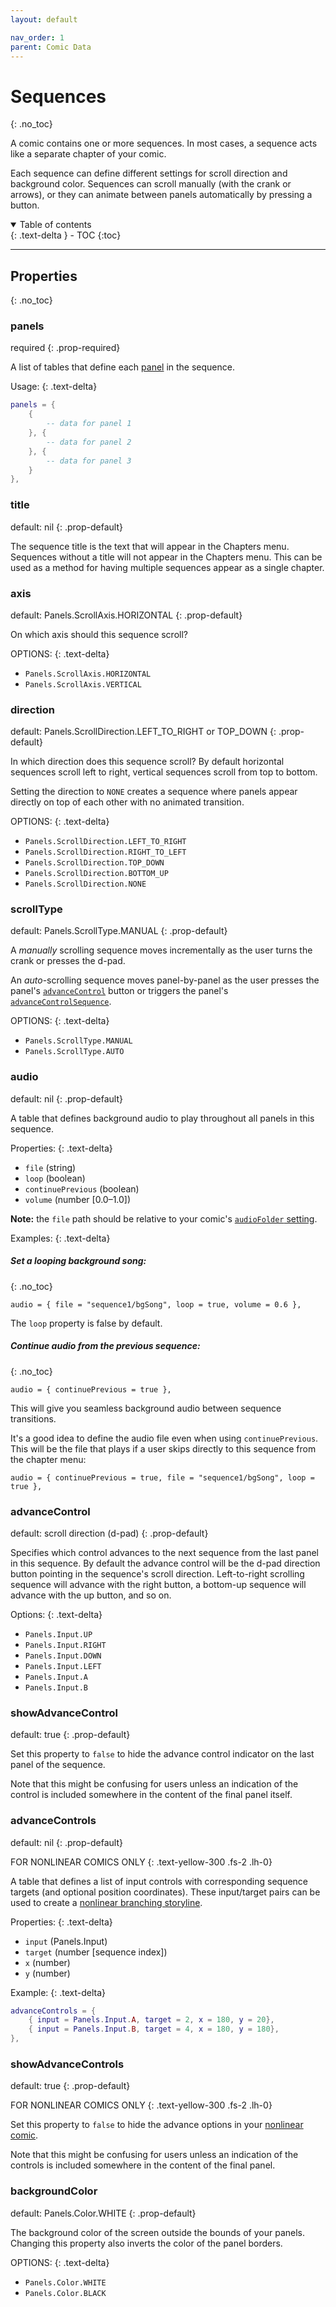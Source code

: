 ```yaml
---
layout: default

nav_order: 1
parent: Comic Data
---
```


# Sequences
{: .no_toc}

A comic contains one or more sequences. In most cases, a sequence acts like a separate chapter of your comic.

Each sequence can define different settings for scroll direction and background color. Sequences can scroll manually (with the crank or arrows), or they can animate between panels automatically by pressing a button.

<details open markdown="block">
  <summary>
    Table of contents
  </summary>
  {: .text-delta }
- TOC
{:toc}
</details>

---

## Properties
{: .no_toc}

### panels

required
{: .prop-required}

A list of tables that define each [panel]({{site.baseurl}}/docs/comic-data/panels) in the sequence.

Usage:
{: .text-delta}

```lua
panels = {
    {
        -- data for panel 1
    }, {
        -- data for panel 2
    }, {
        -- data for panel 3
    }
},
```

### title

default: nil
{: .prop-default}

The sequence title is the text that will appear in the Chapters menu. Sequences without a title will not appear in the Chapters menu. This can be used as a method for having multiple sequences appear as a single chapter.

### axis

default: Panels.ScrollAxis.HORIZONTAL
{: .prop-default}

On which axis should this sequence scroll?

OPTIONS:
{: .text-delta}

-   `Panels.ScrollAxis.HORIZONTAL`
-   `Panels.ScrollAxis.VERTICAL`

### direction

default: Panels.ScrollDirection.LEFT_TO_RIGHT or TOP_DOWN
{: .prop-default}

In which direction does this sequence scroll?
By default horizontal sequences scroll left to right, vertical sequences scroll from top to bottom.

Setting the direction to `NONE` creates a sequence where panels appear directly on top of each other with no animated transition.

OPTIONS:
{: .text-delta}

-   `Panels.ScrollDirection.LEFT_TO_RIGHT`
-   `Panels.ScrollDirection.RIGHT_TO_LEFT`
-   `Panels.ScrollDirection.TOP_DOWN`
-   `Panels.ScrollDirection.BOTTOM_UP`
-   `Panels.ScrollDirection.NONE`

### scrollType

default: Panels.ScrollType.MANUAL
{: .prop-default}

A _manually_ scrolling sequence moves incrementally as the user turns the crank or presses the d-pad.

An _auto_-scrolling sequence moves panel-by-panel as the user presses the panel's [`advanceControl`]({{site.baseurl}}/docs/comic-data/panels#advancecontrol) button or triggers the panel's [`advanceControlSequence`]({{site.baseurl}}/docs/comic-data/panels#advancecontrolsequence).

OPTIONS:
{: .text-delta}

-   `Panels.ScrollType.MANUAL`
-   `Panels.ScrollType.AUTO`

### audio

default: nil
{: .prop-default}

A table that defines background audio to play throughout all panels in this sequence.

Properties:
{: .text-delta}

-   `file` (string)
-   `loop` (boolean)
-   `continuePrevious` (boolean)
-   `volume` (number [0.0–1.0])

**Note:** the `file` path should be relative to your comic's [`audioFolder` setting]({{site.baseurl}}/docs/settings#audiofolder).

Examples:
{: .text-delta}

##### Set a looping background song:
{: .no_toc}

```
audio = { file = "sequence1/bgSong", loop = true, volume = 0.6 },
```

The `loop` property is false by default.

##### Continue audio from the previous sequence:
{: .no_toc}

```
audio = { continuePrevious = true },
```

This will give you seamless background audio between sequence transitions.

It's a good idea to define the audio file even when using `continuePrevious`. This will be the file that plays if a user skips directly to this sequence from the chapter menu:

```
audio = { continuePrevious = true, file = "sequence1/bgSong", loop = true },
```

### advanceControl

default: scroll direction (d-pad)
{: .prop-default}

Specifies which control advances to the next sequence from the last panel in this sequence. By default the advance control will be the d-pad direction button pointing in the sequence's scroll direction. Left-to-right scrolling sequence will advance with the right button, a bottom-up sequence will advance with the up button, and so on.

Options:
{: .text-delta}

-   `Panels.Input.UP`
-   `Panels.Input.RIGHT`
-   `Panels.Input.DOWN`
-   `Panels.Input.LEFT`
-   `Panels.Input.A`
-   `Panels.Input.B`

### showAdvanceControl

default: true
{: .prop-default}

Set this property to `false` to hide the advance control indicator on the last panel of the sequence.

Note that this might be confusing for users unless an indication of the control is included somewhere in the content of the final panel itself.

### advanceControls

default: nil
{: .prop-default}

FOR NONLINEAR COMICS ONLY
{: .text-yellow-300 .fs-2 .lh-0}

A table that defines a list of input controls with corresponding sequence targets (and optional position coordinates). These input/target pairs can be used to create a [nonlinear branching storyline]({{site.baseurl}}/docs/nonlinear-comics.html).

Properties:
{: .text-delta}

-   `input` (Panels.Input)
-   `target` (number [sequence index])
-   `x` (number)
-   `y` (number)

Example:
{: .text-delta}

```lua
advanceControls = {
    { input = Panels.Input.A, target = 2, x = 180, y = 20},
    { input = Panels.Input.B, target = 4, x = 180, y = 180},
},
```

### showAdvanceControls

default: true
{: .prop-default}

FOR NONLINEAR COMICS ONLY
{: .text-yellow-300 .fs-2 .lh-0}

Set this property to `false` to hide the advance options in your [nonlinear comic]({{site.baseurl}}/docs/nonlinear-comics.html).

Note that this might be confusing for users unless an indication of the controls is included somewhere in the content of the final panel.


### backgroundColor

default: Panels.Color.WHITE
{: .prop-default}

The background color of the screen outside the bounds of your panels.
Changing this property also inverts the color of the panel borders.

OPTIONS:
{: .text-delta}

-   `Panels.Color.WHITE`
-   `Panels.Color.BLACK`
